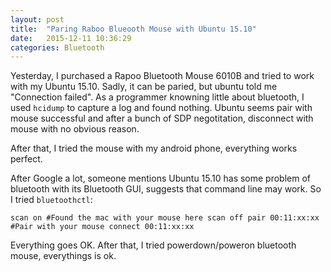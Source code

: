 ```yaml
---
layout: post
title:  "Paring Raboo Blueooth Mouse with Ubuntu 15.10"
date:   2015-12-11 10:36:29
categories: Bluetooth
---
```


Yesterday, I purchased a Rapoo Bluetooth Mouse 6010B and tried to work with my Ubuntu 15.10. Sadly, it can be paried, but ubuntu told me "Connection failed". As a programmer knowning little about bluetooth, I used `hcidump` to capture a log and found nothing. Ubuntu seems pair with mouse successful and after a bunch of SDP negotitation, disconnect with mouse with no obvious reason. 

After that, I tried the mouse with my android phone, everything works perfect. 

After Google a lot, someone mentions Ubuntu 15.10 has some problem of bluetooth with its Bluetooth GUI, suggests that command line may work. So I tried `bluetoothctl`:

`
scan on
#Found the mac with your mouse here
scan off
pair 00:11:xx:xx  #Pair with your mouse
connect 00:11:xx:xx 
`

Everything goes OK. After that, I tried powerdown/poweron bluetooth mouse, everythings is ok. 



